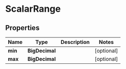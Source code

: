 

# ScalarRange


## Properties

| Name | Type | Description | Notes |
|------------ | ------------- | ------------- | -------------|
|**min** | **BigDecimal** |  |  [optional] |
|**max** | **BigDecimal** |  |  [optional] |



